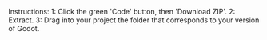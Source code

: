 Instructions:
1: Click the green 'Code' button, then 'Download ZIP'.
2: Extract.
3: Drag into your project the folder that corresponds to your version of Godot.